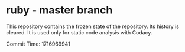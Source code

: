 # ruby - master branch

This repository contains the frozen state of the repository.
Its history is cleared. It is used only for static code
analysis with Codacy.

Commit Time: 1716969941